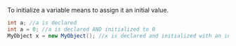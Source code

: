 To initialize a variable means to assign it an initial value.

```csharp
int a; //a is declared
int a = 0; //a is declared AND initialized to 0
MyObject x = new MyObject(); //x is declared and initialized with an instance of MyObject
```
